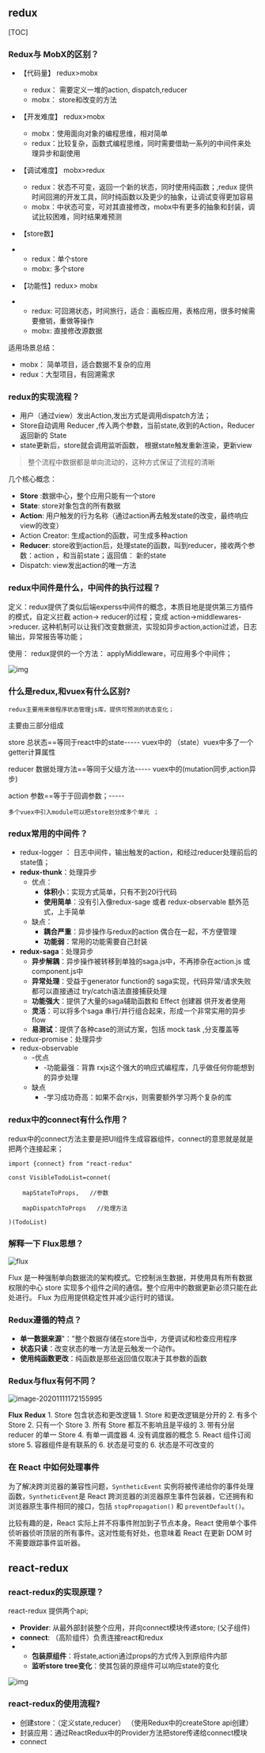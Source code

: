 ## redux



[TOC]



### Redux与 MobX的区别？

- 【代码量】 redux>mobx
  - redux： 需要定义一堆的action, dispatch,reducer
  - mobx： store和改变的方法
  
- 【开发难度】 redux>mobx
  - mobx：使用面向对象的编程思维，相对简单
  - redux：比较复杂，函数式编程思维，同时需要借助一系列的中间件来处理异步和副使用
  
- 【调试难度】 mobx>redux 
	 - redux：状态不可变，返回一个新的状态，同时使用纯函数；,redux 提供时间回溯的开发工具，同时纯函数以及更少的抽象，让调试变得更加容易
	- mobx：中状态可变，可对其直接修改，mobx中有更多的抽象和封装，调试比较困难，同时结果难预测
	
- 【store数】

- - redux：单个store
   - mobx: 多个store

- 【功能性】redux> mobx

- - redux: 可回溯状态，时间旅行，适合：画板应用，表格应用，很多时候需要撤销，重做等操作
   - mobx: 直接修改源数据

   

适用场景总结：

- mobx： 简单项目，适合数据不复杂的应用
- redux：大型项目，有回溯需求







### redux的实现流程？

- 用户（通过view）发出Action,发出方式是调用dispatch方法；
- Store自动调用 Reducer ,传入两个参数，当前state,收到的Action，Reducer 返回新的 State
- state更新后，store就会调用监听函数， 根据state触发重新渲染，更新view

> 整个流程中数据都是单向流动的，这种方式保证了流程的清晰



几个核心概念：

- **Store** :数据中心，整个应用只能有一个store
- **State**: store对象包含的所有数据
- **Action**: 用户触发的行为名称（通过action再去触发state的改变，最终响应view的改变）
- Action Creator: 生成action的函数，可生成多种action
- **Reducer**: store收到action后，处理state的函数，叫到reducer，接收两个参数：action ，和当前state；返回值： 新的state
- Dispatch: view发出action的唯一方法







### redux中间件是什么，中间件的执行过程？

定义：redux提供了类似后端experss中间件的概念，本质目地是提供第三方插件的模式，自定义拦截 action-> reducer的过程；变成 action->middlewares->reducer. 这种机制可以让我们改变数据流，实现如异步action,action过滤，日志输出，异常报告等功能；

使用： redux提供的一个方法： applyMiddleware，可应用多个中间件；

![img](en-resource://database/11931:0)





### 什么是redux,和vuex有什么区别?

```
redux主要用来做程序状态管理js库，提供可预测的状态变化；
```

主要由三部分组成

store 总状态==等同于react中的state----- vuex中的 （state）vuex中多了一个getter计算属性

reducer 数据处理方法==等同于父级方法----- vuex中的(mutation同步,action异步)

action  参数==等于于回调参数；-----

```
多个vuex中引入module可以把store划分成多个单元 ；
```





### redux常用的中间件？

- redux-logger   ： 日志中间件，输出触发的action，和经过reducer处理前后的state值；
- **redux-thunk**：处理异步
  - 优点：
    - **体积小**：实现方式简单，只有不到20行代码
    - **使用简单**：没有引入像redux-sage 或者 redux-observable 额外范式，上手简单
  - 缺点：
    - **耦合严重**：异步操作与redux的action 偶合在一起，不方便管理
    - **功能弱**：常用的功能需要自己封装
- **redux-saga**：处理异步
  - **异步解耦**：异步操作被转移到单独的saga.js中，不再掺杂在action.js 或 component.js中
  - **异常处理**：受益于generator function的 saga实现，代码异常/请求失败 都可以直接通过 try/catch语法直接捕获处理
  - **功能强大**：提供了大量的saga辅助函数和 Effect 创建器 供开发者使用
  - **灵活**：可以将多个saga 串行/并行组合起来，形成一个非常实用的异步flow
  - **易测试**：提供了各种case的测试方案，包括 mock task ,分支覆盖等
- redux-promise：处理异步
- redux-observable
  - -优点
    - -功能最强：背靠 rxjs这个强大的响应式编程库，几乎做任何你能想到的异步处理
  - 缺点
    - -学习成功奇高：如果不会rxjs，则需要额外学习两个复杂的库







### redux中的connect有什么作用？

redux中的connect方法主要是把UI组件生成容器组件，connect的意思就是就是把两个连接起来；

```
import {connect} from "react-redux"

const VisibleTodoList=connet(

​    mapStateToProps,   //参数

​    mapDispatchToProps   //处理方法

)(TodoList)
```



### 解释一下 Flux思想？



![flux](https://user-gold-cdn.xitu.io/2019/3/25/169b42c4d3813a3e?imageView2/0/w/1280/h/960/format/webp/ignore-error/1)

Flux 是一种强制单向数据流的架构模式。它控制派生数据，并使用具有所有数据权限的中心 store 实现多个组件之间的通信。整个应用中的数据更新必须只能在此处进行。 Flux 为应用提供稳定性并减少运行时的错误。





### Redux遵循的特点？

- **单一数据来源**"："整个数据存储在store当中，方便调试和检查应用程序
- **状态只读**：改变状态的唯一方法是云触发一个动作。
- **使用纯函数更改**：纯函数是那些返回值仅取决于其参数的函数





### Redux与flux有何不同？

![image-20201111172155995](C:\Users\22064\AppData\Roaming\Typora\typora-user-images\image-20201111172155995.png)

**Flux** **Redux**   1. Store 包含状态和更改逻辑 1. Store 和更改逻辑是分开的  2. 有多个 Store 2. 只有一个 Store  3. 所有 Store 都互不影响且是平级的 3. 带有分层 reducer 的单一 Store  4. 有单一调度器 4. 没有调度器的概念  5. React 组件订阅 store 5. 容器组件是有联系的  6. 状态是可变的 6. 状态是不可改变的





### 在 React 中如何处理事件

为了解决跨浏览器的兼容性问题，`SyntheticEvent` 实例将被传递给你的事件处理函数，`SyntheticEvent`是 React 跨浏览器的浏览器原生事件包装器，它还拥有和浏览器原生事件相同的接口，包括 `stopPropagation()` 和 `preventDefault()`。

比较有趣的是，React 实际上并不将事件附加到子节点本身。React 使用单个事件侦听器侦听顶层的所有事件。这对性能有好处，也意味着 React 在更新 DOM 时不需要跟踪事件监听器。





## react-redux



### react-redux的实现原理？

react-redux 提供两个api; 

- **Provider**: 从最外部封装整个应用，并向connect模块传递store;  (父子组件)
- **connect**: （高阶组件）负责连接react和redux
- - **包装原组件**：将state,action通过props的方式传入到原组件内部
  - **监听store tree变化**：使其包装的原组件可以响应state的变化



![img](https://xiaomuzhu-image.oss-cn-beijing.aliyuncs.com/710f0a9f0a8e6a320f55fa0ca795a3c7.png)





### react-redux的使用流程?

- 创建store：（定义state,reducer）  （使用Redux中的createStore api创建）
- 封装应用：通过ReactRedux中的Provider方法把store传递给connect模块
- connect









